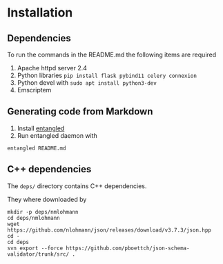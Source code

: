 # Installation

## Dependencies

To run the commands in the README.md the following items are required

1. Apache httpd server 2.4
1. Python libraries `pip install flask pybind11 celery connexion`
1. Python devel with `sudo apt install python3-dev`
1. Emscriptem

## Generating code from Markdown

1. Install [entangled](https://github.com/entangled/entangled)
2. Run entangled daemon with

```shell
entangled README.md
```

## C++ dependencies

The `deps/` directory contains C++ dependencies.

They where downloaded by

```shell
mkdir -p deps/nmlohmann
cd deps/nmlohmann
wget https://github.com/nlohmann/json/releases/download/v3.7.3/json.hpp
cd -
cd deps
svn export --force https://github.com/pboettch/json-schema-validator/trunk/src/ .
```
